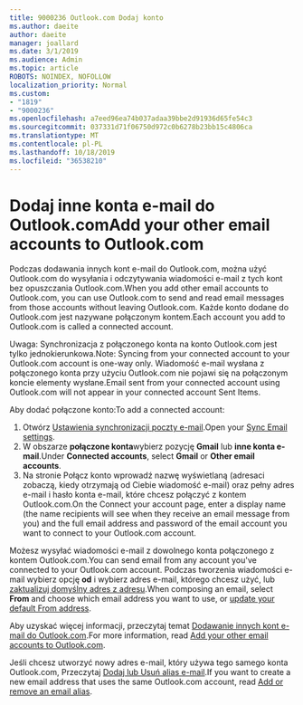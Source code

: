 ```yaml
---
title: 9000236 Outlook.com Dodaj konto
ms.author: daeite
author: daeite
manager: joallard
ms.date: 3/1/2019
ms.audience: Admin
ms.topic: article
ROBOTS: NOINDEX, NOFOLLOW
localization_priority: Normal
ms.custom:
- "1819"
- "9000236"
ms.openlocfilehash: a7eed96ea74b037adaa39bbe2d91936d65fe54c3
ms.sourcegitcommit: 037331d71f06750d972c0b6278b23bb15c4806ca
ms.translationtype: MT
ms.contentlocale: pl-PL
ms.lasthandoff: 10/18/2019
ms.locfileid: "36538210"
---
```

# <a name="add-your-other-email-accounts-to-outlookcom"></a><span data-ttu-id="77136-102">Dodaj inne konta e-mail do Outlook.com</span><span class="sxs-lookup"><span data-stu-id="77136-102">Add your other email accounts to Outlook.com</span></span>

<span data-ttu-id="77136-103">Podczas dodawania innych kont e-mail do Outlook.com, można użyć Outlook.com do wysyłania i odczytywania wiadomości e-mail z tych kont bez opuszczania Outlook.com.</span><span class="sxs-lookup"><span data-stu-id="77136-103">When you add other email accounts to Outlook.com, you can use Outlook.com to send and read email messages from those accounts without leaving Outlook.com.</span></span> <span data-ttu-id="77136-104">Każde konto dodane do Outlook.com jest nazywane połączonym kontem.</span><span class="sxs-lookup"><span data-stu-id="77136-104">Each account you add to Outlook.com is called a connected account.</span></span>

<span data-ttu-id="77136-105">Uwaga: Synchronizacja z połączonego konta na konto Outlook.com jest tylko jednokierunkowa.</span><span class="sxs-lookup"><span data-stu-id="77136-105">Note: Syncing from your connected account to your Outlook.com account is one-way only.</span></span> <span data-ttu-id="77136-106">Wiadomość e-mail wysłana z połączonego konta przy użyciu Outlook.com nie pojawi się na połączonym koncie elementy wysłane.</span><span class="sxs-lookup"><span data-stu-id="77136-106">Email sent from your connected account using Outlook.com will not appear in your connected account Sent Items.</span></span>

<span data-ttu-id="77136-107">Aby dodać połączone konto:</span><span class="sxs-lookup"><span data-stu-id="77136-107">To add a connected account:</span></span>

1. <span data-ttu-id="77136-108">Otwórz [Ustawienia synchronizacji poczty e-mail](https://go.microsoft.com/fwlink/?linkid=875264).</span><span class="sxs-lookup"><span data-stu-id="77136-108">Open your [Sync Email settings](https://go.microsoft.com/fwlink/?linkid=875264).</span></span>
2. <span data-ttu-id="77136-109">W obszarze **połączone konta**wybierz pozycję **Gmail** lub **inne konta e-mail**.</span><span class="sxs-lookup"><span data-stu-id="77136-109">Under **Connected accounts**, select **Gmail** or **Other email accounts**.</span></span>
3. <span data-ttu-id="77136-110">Na stronie Połącz konto wprowadź nazwę wyświetlaną (adresaci zobaczą, kiedy otrzymają od Ciebie wiadomość e-mail) oraz pełny adres e-mail i hasło konta e-mail, które chcesz połączyć z kontem Outlook.com.</span><span class="sxs-lookup"><span data-stu-id="77136-110">On the Connect your account page, enter a display name (the name recipients will see when they receive an email message from you) and the full email address and password of the email account you want to connect to your Outlook.com account.</span></span>

<span data-ttu-id="77136-111">Możesz wysyłać wiadomości e-mail z dowolnego konta połączonego z kontem Outlook.com.</span><span class="sxs-lookup"><span data-stu-id="77136-111">You can send email from any account you've connected to your Outlook.com account.</span></span> <span data-ttu-id="77136-112">Podczas tworzenia wiadomości e-mail wybierz opcję **od** i wybierz adres e-mail, którego chcesz użyć, lub [zaktualizuj domyślny adres z adresu](https://go.microsoft.com/fwlink/?linkid=875264).</span><span class="sxs-lookup"><span data-stu-id="77136-112">When composing an email, select **From** and choose which email address you want to use, or [update your default From address](https://go.microsoft.com/fwlink/?linkid=875264).</span></span>

<span data-ttu-id="77136-113">Aby uzyskać więcej informacji, przeczytaj temat [Dodawanie innych kont e-mail do Outlook.com](https://support.office.com/article/c5224df4-5885-4e79-91ba-523aa743f0ba?wt.mc_id=Office_Outlook_com_Alchemy).</span><span class="sxs-lookup"><span data-stu-id="77136-113">For more information, read [Add your other email accounts to Outlook.com](https://support.office.com/article/c5224df4-5885-4e79-91ba-523aa743f0ba?wt.mc_id=Office_Outlook_com_Alchemy).</span></span>

<span data-ttu-id="77136-114">Jeśli chcesz utworzyć nowy adres e-mail, który używa tego samego konta Outlook.com, Przeczytaj [Dodaj lub Usuń alias e-mail](https://support.office.com/article/459b1989-356d-40fa-a689-8f285b13f1f2?wt.mc_id=Office_Outlook_com_Alchemy).</span><span class="sxs-lookup"><span data-stu-id="77136-114">If you want to create a new email address that uses the same Outlook.com account, read [Add or remove an email alias](https://support.office.com/article/459b1989-356d-40fa-a689-8f285b13f1f2?wt.mc_id=Office_Outlook_com_Alchemy).</span></span>